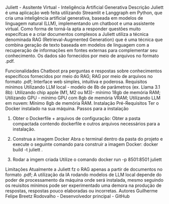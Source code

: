 Juliett - Assitente Virtual - Inteligência Artificial Generativa
Descrição
Juliett é uma aplicação web feita utilizando Streamlit e Langgraph em Python, que cria uma inteligência artificial generativa, baseada em modelos de linguagem natural (LLM), implementando um chatboot e uma assistente virtual. Como forma de torná-la apta a responder questões muito específcas e a criar documentos complexos a Juliett utiliza a técnica denominada RAG (Retrieval-Augmented Generation) que é uma técnica que combina geração de texto baseada em modelos de linguagem com a recuperação de informações em fontes externas para complementar seu conhecimento. Os dados são fornecidos por meio de arquivos no formato .pdf.

Funcionalidades
Chatboot pra perguntas e respostas sobre conhecimentos específicos fornecidos por meio do RAG;
RAG por meio de arquivos no formato .pdf;
Interface web simples, intuitiva e poderosa.
Requisitos mínimos
Utilizando LLM local - modelo de 8b de parâmetros (ex. Llama 3.1 8b):
Utilizando chip apple (M1, M2 ou M3)- mínimo 18gb de memória RAM;
Utilizando GPU - mínimo GPU com 8gb de memória VRAM;
Utilizando LLM em nuvem:
Mínimo 8gb de memória RAM.
Instalação
Pré-Requisitos
Ter o Docker instalado na sua máquina.
Passos para a instalação
1. Obter o Dockerfile + arquivos de configuração:
Obter a pasta compactada contendo dockerfile e outros arquivos necessários para a instalação.

2. Construa a imagem Docker
Abra o terminal dentro da pasta do projeto e execute o seguinte comando para construir a imagem Docker: docker build -t juliett .

3. Rodar a imgem criada
Utilize o comando docker run -p 8501:8501 juliett

Limitações
Atualmente a Juliett fz o RAG apenas a partir de documentos no formato .pdf;
A utilização da IA rodando modelos de LLM local depende do poder de processamento da máquina onde será instalada, mesmo seguindo os reuisitos mínimos pode ser experimentado uma demora na produção de respostas, respostas pouco elaboradas ou incorretas.
Autores
Guilherme Felipe Breetz Rodovalho - Desenvolvedor principal - GitHub
